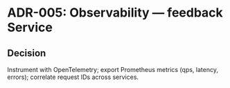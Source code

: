 # ADR-005: Observability — feedback Service
## Decision
Instrument with OpenTelemetry; export Prometheus metrics (qps, latency, errors); correlate request IDs across services.

